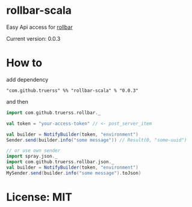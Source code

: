# rollbar-scala

Easy Api access for [rollbar](https://rollbar.com/)

Current version: 0.0.3

# How to

add dependency

`"com.github.truerss" %% "rollbar-scala" % "0.0.3"`

and then

```scala
import com.github.truerss.rollbar._

val token = "your-access-token" // <- post_server_item

val builder = NotifyBuilder(token, "environment")
Sender.send(builder.info("some message")) // Result(0, "some-uuid")

// or use own sender
import spray.json._
import com.github.truerss.rollbar.json._
val builder = NotifyBuilder(token, "environment")
MySender.send(builder.info("some message").toJson)
```


# License: MIT


